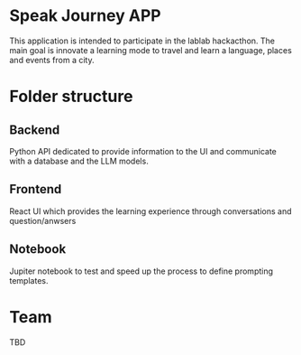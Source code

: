 # Speak Journey APP

This application is intended to participate in the lablab hackacthon. The main goal is innovate a learning mode to travel and learn a language, places and events from a city.

# Folder structure

## Backend 
Python API dedicated to provide information to the UI and communicate with a database and the LLM models.

## Frontend
React UI which provides the learning experience through conversations and question/anwsers

## Notebook
Jupiter notebook to test and speed up the process to define prompting templates.

# Team

TBD